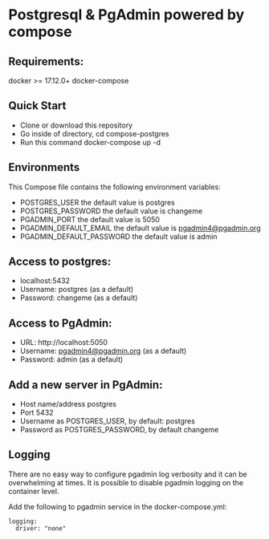 # Postgresql & PgAdmin powered by compose

## Requirements:

docker >= 17.12.0+
docker-compose

## Quick Start

- Clone or download this repository
- Go inside of directory, cd compose-postgres
- Run this command docker-compose up -d

## Environments

This Compose file contains the following environment variables:

- POSTGRES_USER the default value is postgres
- POSTGRES_PASSWORD the default value is changeme
- PGADMIN_PORT the default value is 5050
- PGADMIN_DEFAULT_EMAIL the default value is [pgadmin4@pgadmin.org](mailto:pgadmin4@pgadmin.org)
- PGADMIN_DEFAULT_PASSWORD the default value is admin

## Access to postgres:

- localhost:5432
- Username: postgres (as a default)
- Password: changeme (as a default)

## Access to PgAdmin:

- URL: http://localhost:5050
- Username: [pgadmin4@pgadmin.org](mailto:pgadmin4@pgadmin.org) (as a default)
- Password: admin (as a default)

## Add a new server in PgAdmin:

- Host name/address postgres
- Port 5432
- Username as POSTGRES_USER, by default: postgres
- Password as POSTGRES_PASSWORD, by default changeme

## Logging

There are no easy way to configure pgadmin log verbosity and it can be overwhelming at times. It is possible to disable pgadmin logging on the container level.

Add the following to pgadmin service in the docker-compose.yml:

```
logging:
  driver: "none"
```
